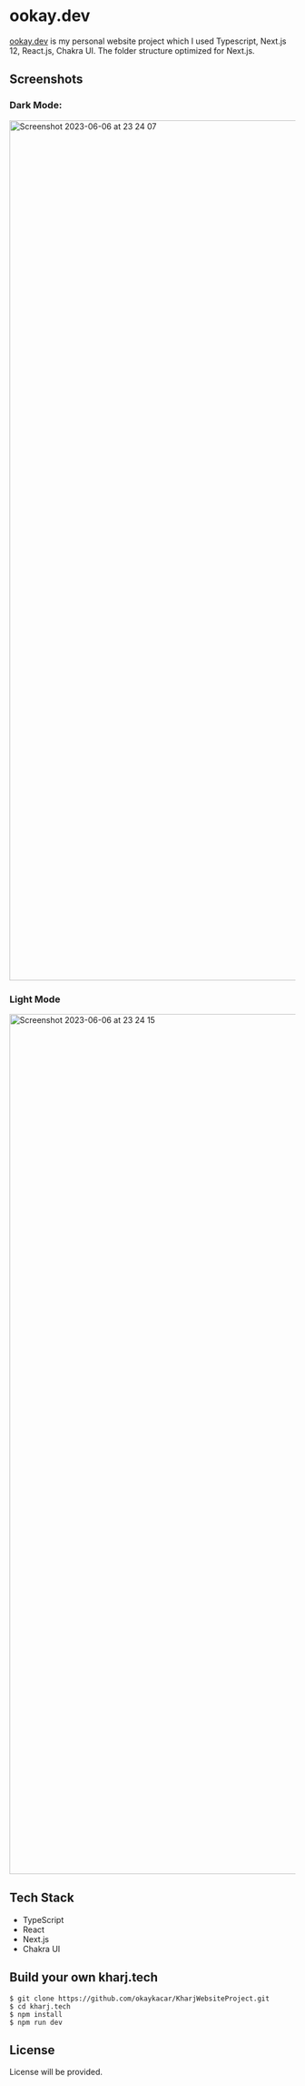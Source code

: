 #  ookay.dev

[ookay.dev](https://www.ookay.dev) is my personal website project which I used Typescript, Next.js 12, React.js, Chakra UI. The folder structure optimized for Next.js.  


## Screenshots

### Dark Mode: 
<img width="1512" alt="Screenshot 2023-06-06 at 23 24 07" src="https://github.com/xokacar/KharjWebsiteProject/assets/44809357/61a44938-713e-4284-9cc8-b7a57d6c1bdf">

### Light Mode
 <img width="1512" alt="Screenshot 2023-06-06 at 23 24 15" src="https://github.com/xokacar/KharjWebsiteProject/assets/44809357/756a0d29-9e4f-4234-9b00-4f05c8ecf779">
 

## Tech Stack
 - TypeScript
 - React
 - Next.js
 - Chakra UI
 
## Build your own kharj.tech

 


 ```
 $ git clone https://github.com/okaykacar/KharjWebsiteProject.git
 $ cd kharj.tech
 $ npm install
 $ npm run dev
 ```
 
## License
 
 License will be provided.
